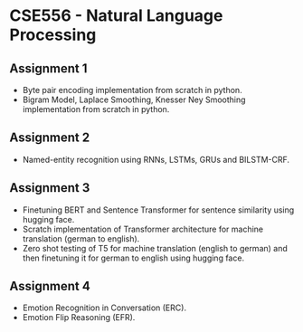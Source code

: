 # CSE556 - Natural Language Processing
## Assignment 1
- Byte pair encoding implementation from scratch in python.
- Bigram Model, Laplace Smoothing, Knesser Ney Smoothing implementation from scratch in python.
## Assignment 2
- Named-entity recognition using RNNs, LSTMs, GRUs and BILSTM-CRF.
## Assignment 3
- Finetuning BERT and Sentence Transformer for sentence similarity using hugging face.
- Scratch implementation of Transformer architecture for machine translation (german to english).
- Zero shot testing of T5 for machine translation (english to german) and then finetuning it for german to english using hugging face.
## Assignment 4
- Emotion Recognition in Conversation (ERC).
- Emotion Flip Reasoning (EFR).
